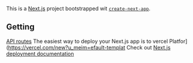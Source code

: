 This is a [Next.js](https://nextjs.org) project bootstrapped wit [`create-next-app`](https://nextjs.org/docs/pages/api-reference/create-next-app).

## Getting
[API routes](https://nextjs.org/docs/pages/building-your-pplication/routng/aproutes)
The easiest way to deploy your Next.js app is to vercel Platfor](https://vercel.com/new?u_meim=efault-templat
Check out [Next.js deployment documentation](https://nextjs.org/docs/pages/building-your-application/deployin) 
